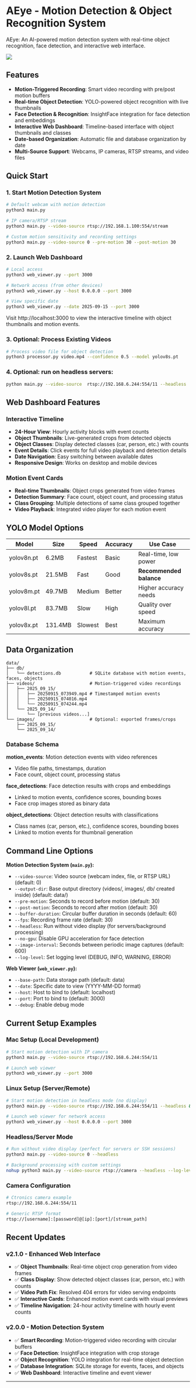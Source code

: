 # AEye - Motion Detection & Object Recognition System

AEye: An AI-powered motion detection system with real-time object recognition, face detection, and interactive web interface.

![](docs/pics/demo.png)

## Features

- **Motion-Triggered Recording**: Smart video recording with pre/post motion buffers
- **Real-time Object Detection**: YOLO-powered object recognition with live thumbnails
- **Face Detection & Recognition**: InsightFace integration for face detection and embeddings
- **Interactive Web Dashboard**: Timeline-based interface with object thumbnails and classes
- **Date-based Organization**: Automatic file and database organization by date
- **Multi-Source Support**: Webcams, IP cameras, RTSP streams, and video files

## Quick Start

### 1. Start Motion Detection System

```bash
# Default webcam with motion detection
python3 main.py

# IP camera/RTSP stream
python3 main.py --video-source rtsp://192.168.1.100:554/stream

# Custom motion sensitivity and recording settings
python3 main.py --video-source 0 --pre-motion 30 --post-motion 30
```

### 2. Launch Web Dashboard

```bash
# Local access
python3 web_viewer.py --port 3000

# Network access (from other devices)
python3 web_viewer.py --host 0.0.0.0 --port 3000

# View specific date
python3 web_viewer.py --date 2025-09-15 --port 3000
```

Visit http://localhost:3000 to view the interactive timeline with object thumbnails and motion events.

### 3. Optional: Process Existing Videos

```bash
# Process video file for object detection
python3 processor.py video.mp4 --confidence 0.5 --model yolov8s.pt
```

### 4. Optional: run on headless servers:

```bash
python main.py --video-source  rtsp://192.168.6.244:554/11 --headless
```


## Web Dashboard Features

### Interactive Timeline
- **24-Hour View**: Hourly activity blocks with event counts
- **Object Thumbnails**: Live-generated crops from detected objects
- **Object Classes**: Display detected classes (car, person, etc.) with counts
- **Event Details**: Click events for full video playback and detection details
- **Date Navigation**: Easy switching between available dates
- **Responsive Design**: Works on desktop and mobile devices

### Motion Event Cards
- **Real-time Thumbnails**: Object crops generated from video frames
- **Detection Summary**: Face count, object count, and processing status
- **Class Grouping**: Multiple detections of same class grouped together
- **Video Playback**: Integrated video player for each motion event

## YOLO Model Options

| Model | Size | Speed | Accuracy | Use Case |
|-------|------|-------|----------|----------|
| yolov8n.pt | 6.2MB | Fastest | Basic | Real-time, low power |
| yolov8s.pt | 21.5MB | Fast | Good | **Recommended balance** |
| yolov8m.pt | 49.7MB | Medium | Better | Higher accuracy needs |
| yolov8l.pt | 83.7MB | Slow | High | Quality over speed |
| yolov8x.pt | 131.4MB | Slowest | Best | Maximum accuracy |

## Data Organization

```
data/
├── db/
│   └── detections.db           # SQLite database with motion events, faces, objects
├── videos/                     # Motion-triggered video recordings
│   ├── 2025_09_15/
│   │   ├── 20250915_073949.mp4 # Timestamped motion events
│   │   ├── 20250915_074016.mp4
│   │   └── 20250915_074244.mp4
│   └── 2025_09_14/
│       └── [previous videos...]
└── images/                     # Optional: exported frames/crops
    ├── 2025_09_15/
    └── 2025_09_14/
```

### Database Schema

**motion_events**: Motion detection events with video references
- Video file paths, timestamps, duration
- Face count, object count, processing status

**face_detections**: Face detection results with crops and embeddings
- Linked to motion events, confidence scores, bounding boxes
- Face crop images stored as binary data

**object_detections**: Object detection results with classifications
- Class names (car, person, etc.), confidence scores, bounding boxes
- Linked to motion events for thumbnail generation

## Command Line Options

**Motion Detection System (`main.py`):**
- `--video-source`: Video source (webcam index, file, or RTSP URL) (default: 0)
- `--output-dir`: Base output directory (videos/, images/, db/ created inside) (default: data/)
- `--pre-motion`: Seconds to record before motion (default: 30)
- `--post-motion`: Seconds to record after motion (default: 30)
- `--buffer-duration`: Circular buffer duration in seconds (default: 60)
- `--fps`: Recording frame rate (default: 30)
- `--headless`: Run without video display (for servers/background processing)
- `--no-gpu`: Disable GPU acceleration for face detection
- `--image-interval`: Seconds between periodic image captures (default: 600)
- `--log-level`: Set logging level (DEBUG, INFO, WARNING, ERROR)

**Web Viewer (`web_viewer.py`):**
- `--base-path`: Data storage path (default: data)
- `--date`: Specific date to view (YYYY-MM-DD format)
- `--host`: Host to bind to (default: localhost)
- `--port`: Port to bind to (default: 3000)
- `--debug`: Enable debug mode

## Current Setup Examples

### Mac Setup (Local Development)

```bash
# Start motion detection with IP camera
python3 main.py --video-source rtsp://192.168.6.244:554/11

# Launch web viewer
python3 web_viewer.py --port 3000
```

### Linux Setup (Server/Remote)

```bash
# Start motion detection in headless mode (no display)
python3 main.py --video-source rtsp://192.168.6.244:554/11 --headless &

# Launch web viewer for network access
python3 web_viewer.py --host 0.0.0.0 --port 3000
```

### Headless/Server Mode

```bash
# Run without video display (perfect for servers or SSH sessions)
python3 main.py --video-source 0 --headless

# Background processing with custom settings
nohup python3 main.py --video-source rtsp://camera --headless --log-level INFO > aeye.log 2>&1 &
```

### Camera Configuration

```bash
# Ctronics camera example
rtsp://192.168.6.244:554/11

# Generic RTSP format
rtsp://[username]:[password]@[ip]:[port]/[stream_path]
```

## Recent Updates

### v2.1.0 - Enhanced Web Interface
- ✅ **Object Thumbnails**: Real-time object crop generation from video frames
- ✅ **Class Display**: Show detected object classes (car, person, etc.) with counts
- ✅ **Video Path Fix**: Resolved 404 errors for video serving endpoints
- ✅ **Interactive Cards**: Enhanced motion event cards with visual previews
- ✅ **Timeline Navigation**: 24-hour activity timeline with hourly event counts

### v2.0.0 - Motion Detection System
- ✅ **Smart Recording**: Motion-triggered video recording with circular buffers
- ✅ **Face Detection**: InsightFace integration with crop storage
- ✅ **Object Recognition**: YOLO integration for real-time object detection
- ✅ **Database Integration**: SQLite storage for events, faces, and objects
- ✅ **Web Dashboard**: Interactive timeline and event viewer

---

<!--
## Legacy Docker Configuration (Archived)

### Build and Setup
```bash
./docker/docker-run.sh build
```

### Run Services
```bash
./docker/docker-run.sh both 0 --record --confidence 0.5
./docker/docker-run.sh both rtsp://camera --confidence 0.3
```

### Raspberry Pi Optimizations (Archived)
```bash
./docker/docker-pi.sh both 0 --record --confidence 0.4
./docker/docker-pi.sh both rtsp://camera --frame-skip 3 --confidence 0.4 --resize-factor 0.5
```

### Legacy Commands (Archived)
```bash
# Legacy processor
python3 processor.py rtsp://192.168.6.244:554/11 --continuous --record

# Legacy face detection
python facedetect.py --source-db data/db/detections_2025-09-11.db
python web_faces.py --face-db data/db/faces_detections_2025-09-11.db
```
-->